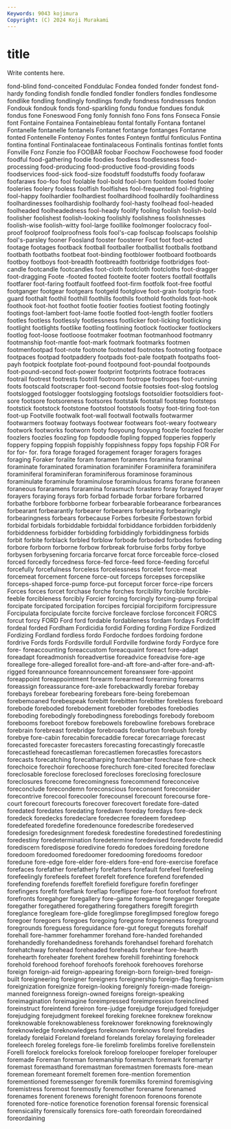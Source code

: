```yaml
---
Keywords: 9043 kojimura
Copyright: (C) 2024 Koji Murakami
---
```


# title

Write contents here.



fond-blind fond-conceited
Fonddulac Fondea fonded fonder fondest fond-hardy fonding fondish fondle fondled
fondler fondlers fondles fondlesome fondlike fondling fondlingly fondlings fondly fondness
fondnesses fondon Fondouk fondouk fonds fond-sparkling fondu fondue fondues fonduk
fondus fone Foneswood Fong fonly fonnish fono Fons fons Fonseca
Fonsie font Fontaine Fontainea Fontainebleau fontal fontally Fontana fontanel Fontanelle
fontanelle fontanels Fontanet fontange fontanges Fontanne fonted Fontenelle Fontenoy Fontes
fontes Fonteyn fontful fonticulus Fontina fontina fontinal Fontinalaceae fontinalaceous Fontinalis
fontinas fontlet fonts Fonville Fonz Fonzie foo FOOBAR foobar Foochow
Foochowese food fooder foodful food-gathering foodie foodies foodless foodlessness food-processing
food-producing food-productive food-providing foods foodservices food-sick food-size foodstuff foodstuffs foody
foofaraw foofaraws foo-foo fool foolable fool-bold fool-born fooldom fooled fooler
fooleries foolery fooless foolfish foolfishes fool-frequented fool-frighting fool-happy foolhardier foolhardiest
foolhardihood foolhardily foolhardiness foolhardinesses foolhardiship foolhardy fool-hasty foolhead fool-headed foolheaded
foolheadedness fool-heady foolify fooling foolish foolish-bold foolisher foolishest foolish-looking foolishly
foolishness foolishnesses foolish-wise foolish-witty fool-large foollike foolmonger foolocracy fool-proof foolproof
foolproofness fools fool's-cap foolscap foolscaps foolship fool's-parsley fooner Foosland fooster
foosterer Foot foot foot-acted footage footages footback football footballer footballist
footballs footband footbath footbaths footbeat foot-binding footblower footboard footboards footboy
footboys foot-breadth footbreadth footbridge footbridges foot-candle footcandle footcandles foot-cloth footcloth
footcloths foot-dragger foot-dragging Foote -footed footed footeite footer footers footfall
footfalls footfarer foot-faring footfault footfeed foot-firm footfolk foot-free footful footganger
footgear footgears footgeld footglove foot-grain footgrip foot-guard foothalt foothil foothill
foothills foothils foothold footholds foot-hook foothook foot-hot foothot footie footier
footies footiest footing footingly footings foot-lambert foot-lame footle footled foot-length
footler footlers footles footless footlessly footlessness footlicker foot-licking footlicking footlight
footlights footlike footling footlining footlock footlocker footlockers footlog foot-loose footloose
footmaker footman footmanhood footmanry footmanship foot-mantle foot-mark footmark footmarks footmen
footmenfootpad foot-note footnote footnoted footnotes footnoting footpace footpaces footpad footpaddery
footpads foot-pale footpath footpaths foot-payh footpick footplate foot-pound footpound foot-poundal
footpounds foot-pound-second foot-power footprint footprints footrace footraces footrail footrest footrests
footrill footroom footrope footropes foot-running foots footscald footscraper foot-second footsie
footsies foot-slog footslog footslogged footslogger footslogging footslogs footsoldier footsoldiers foot-sore
footsore footsoreness footsores footstalk footstall footstep footsteps footstick footstock footstone
footstool footstools footsy foot-tiring foot-ton foot-up Footville footwalk foot-wall footwall
footwalls footwarmer footwarmers footway footways footwear footwears foot-weary footweary footwork
footworks footworn footy fooyoung fooyung foozle foozled foozler foozlers foozles
foozling fop fopdoodle fopling fopped fopperies fopperly foppery fopping foppish
foppishly foppishness foppy fops fopship FOR For for for- for.
fora forage foraged foragement forager foragers forages foraging Foraker foralite
foram foramen foramens foramina foraminal foraminate foraminated foramination foraminifer Foraminifera
foraminifera foraminiferal foraminiferan foraminiferous foraminose foraminous foraminulate foraminule foraminulose foraminulous
forams forane foraneen foraneous foraramens foraramina forasmuch forastero foray forayed
forayer forayers foraying forays forb forbad forbade forbar forbare forbarred
forbathe forbbore forbborne forbear forbearable forbearance forbearances forbearant forbearantly forbearer
forbearers forbearing forbearingly forbearingness forbears forbecause Forbes forbesite Forbestown forbid
forbidal forbidals forbiddable forbiddal forbiddance forbidden forbiddenly forbiddenness forbidder forbidding
forbiddingly forbiddingness forbids forbit forbite forblack forbled forblow forbode forboded
forbodes forboding forbore forborn forborne forbow forbreak forbruise forbs forby
forbye forbysen forbysening forcaria forcarve forcat force forceable force-closed forced
forcedly forcedness force-fed force-feed force-feeding forceful forcefully forcefulness forceless forcelessness
forcelet force-meat forcemeat forcement forcene force-out forceps forcepses forcepslike forceps-shaped
force-pump force-put forceput forcer force-ripe forcers Forces forces forcet forchase
forche forches forcibility forcible forcible-feeble forcibleness forcibly Forcier forcing forcingly
forcing-pump forcipal forcipate forcipated forcipation forcipes forcipial forcipiform forcipressure Forcipulata
forcipulate forcite forcive forcleave forclose forconceit FORCS forcut forcy FORD
Ford ford fordable fordableness fordam fordays Fordcliff fordeal forded Fordham
Fordicidia fordid Fording fording Fordize Fordized Fordizing Fordland fordless fordo
Fordoche fordoes fordoing fordone fordrive Fords fords Fordsville fordull Fordville
fordwine fordy Fordyce fore fore- foreaccounting foreaccustom foreacquaint foreact fore-adapt
foreadapt foreadmonish foreadvertise foreadvice foreadvise fore-age foreallege fore-alleged foreallot fore-and-aft
fore-and-after fore-and-aft-rigged foreannounce foreannouncement foreanswer fore-appoint foreappoint foreappointment forearm forearmed
forearming forearms foreassign foreassurance fore-axle forebackwardly forebar forebay forebays forebear
forebearing forebears fore-being forebemoan forebemoaned forebespeak forebitt forebitten forebitter forebless
foreboard forebode foreboded forebodement foreboder forebodes forebodies foreboding forebodingly forebodingness
forebodings forebody foreboom forebooms foreboot forebow forebowels forebowline forebows forebrace
forebrain forebreast forebridge forebroads foreburton forebush foreby forebye fore-cabin forecabin
forecaddie forecar forecarriage forecast forecasted forecaster forecasters forecasting forecastingly forecastle
forecastlehead forecastleman forecastlemen forecastles forecastors forecasts forecatching forecatharping forechamber forechase
fore-check forechoice forechoir forechoose forechurch fore-cited forecited foreclaw foreclosable foreclose
foreclosed forecloses foreclosing foreclosure foreclosures forecome forecomingness forecommend foreconceive foreconclude
forecondemn foreconscious foreconsent foreconsider forecontrive forecool forecooler forecounsel forecount forecourse
fore-court forecourt forecourts forecover forecovert foredate fore-dated foredated foredates foredating
foredawn foreday foredays fore-deck foredeck foredecks foredeclare foredecree foredeem foredeep
foredefeated foredefine foredenounce foredescribe foredeserved foredesign foredesignment foredesk foredestine foredestined
foredestining foredestiny foredetermination foredetermine foredevised foredevote foredid forediscern foredispose foredivine
foredo foredoes foredoing foredone foredoom foredoomed foredoomer foredooming foredooms foredoor
foredune fore-edge fore-elder fore-elders fore-end fore-exercise foreface forefaces forefather forefatherly
forefathers forefault forefeel forefeeling forefeelingly forefeels forefeet forefelt forefence forefend
forefended forefending forefends foreffelt forefield forefigure forefin forefinger forefingers forefit
foreflank foreflap foreflipper fore-foot forefoot forefront forefronts foregahger foregallery fore-game
foregame foreganger foregate foregather foregathered foregathering foregathers foregift foregirth foreglance
foregleam fore-glide foreglimpse foreglimpsed foreglow forego foregoer foregoers foregoes foregoing
foregone foregoneness foreground foregrounds foreguess foreguidance fore-gut foregut foreguts forehalf
forehall fore-hammer forehammer forehand fore-handed forehanded forehandedly forehandedness forehands forehandsel
forehard forehatch forehatchway forehead foreheaded foreheads forehear fore-hearth forehearth foreheater
forehent forehew forehill forehinting forehock forehold forehood forehoof forehoofs forehook
forehooves forehorse foreign foreign-aid foreign-appearing foreign-born foreign-bred foreign-built foreigneering foreigner
foreigners foreignership foreign-flag foreignism foreignization foreignize foreign-looking foreignly foreign-made foreign-manned
foreignness foreign-owned foreigns foreign-speaking foreimagination foreimagine foreimpressed foreimpression foreinclined foreinstruct
foreintend foreiron fore-judge forejudge forejudged forejudger forejudging forejudgment forekeel foreking
foreknee foreknew foreknow foreknowable foreknowableness foreknower foreknowing foreknowingly foreknowledge foreknowledges
foreknown foreknows forel foreladies forelady forelaid Foreland foreland forelands forelay
forelaying foreleader foreleech foreleg forelegs fore-lie forelimb forelimbs forelive forellenstein
Forelli forelock forelocks forelook foreloop forelooper foreloper forelouper foremade Foreman
foreman foremanship foremarch foremark foremartyr foremast foremasthand foremastman foremastmen foremasts
fore-mean foremean foremeant foremelt foremen fore-mention foremention forementioned foremessenger foremilk
foremilks foremind foremisgiving foremistress foremost foremostly foremother forename forenamed forenames
forenent forenews forenight forenoon forenoons forenote forenoted fore-notice forenotice forenotion
forensal forensic forensical forensicality forensically forensics fore-oath foreordain foreordained foreordaining
